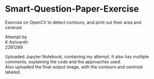 # Smart-Question-Paper-Exercise
Exercise on OpenCV to detect contours, and print out their area and centroid

Attempt by 
<br>K Ashvanth
<br>22B1289

Uploaded Jupyter Notebook, containing my attempt. It also has multiple comments, explaining the code and the approaches used.
<br>Also uploaded the final output image, with the contours and centroid labeled. 
